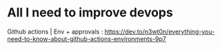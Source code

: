 # All I need to improve devops
Github actions | Env + approvals : https://dev.to/n3wt0n/everything-you-need-to-know-about-github-actions-environments-9p7
